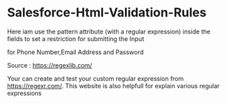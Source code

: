 # Salesforce-Html-Validation-Rules

Here iam use the pattern attribute (with a regular expression) inside the fields to set a restriction for submitting the Input

for Phone Number,Email Address and Password 

Source :
https://regexlib.com/

Your can create and test your  custom regular expression from https://regexr.com/. This website is also helpfull for explain various
regular expressions
